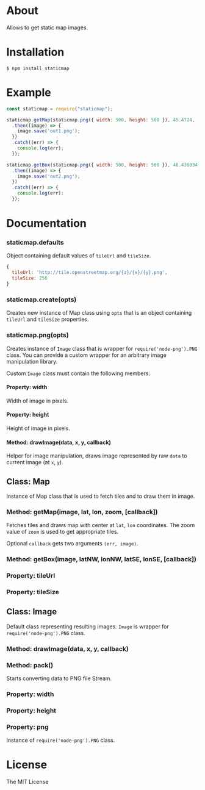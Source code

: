 About
========
Allows to get static map images.

Installation
===============
```
$ npm install staticmap
```

Example
==========
```js
const staticmap = require("staticmap");

staticmap.getMap(staticmap.png({ width: 500, height: 500 }), 45.4724, -73.4520, 12)
  .then((image) => {
    image.save('out1.png');
  })
  .catch((err) => {
    console.log(err);
  });

staticmap.getBox(staticmap.png({ width: 500, height: 500 }), 48.436034, 10.684891, 48.295985, 11.042633)
  .then((image) => {
    image.save('out2.png');
  })
  .catch((err) => {
    console.log(err);
  });
```

Documentation
================

### staticmap.defaults
Object containing default values of `tileUrl` and `tileSize`.

```js
{
  tileUrl: 'http://tile.openstreetmap.org/{z}/{x}/{y}.png',
  tileSize: 256
}
```


### staticmap.create(opts)
Creates new instance of Map class using `opts` that is an object containing `tileUrl` and `tileSize` properties.


### staticmap.png(opts)
Creates instance of `Image` class that is wrapper for `require('node-png').PNG` class. You can provide a custom wrapper for an arbitrary image manipulation library.

Custom `Image` class must contain the following members:

#### Property: width
Width of image in pixels.

#### Property: height
Height of image in pixels.

#### Method: drawImage(data, x, y, callback)
Helper for image manipulation, draws image represented by raw `data` to current image (at `x`, `y`).


## Class: Map
Instance of Map class that is used to fetch tiles and to draw them in image.


### Method: getMap(image, lat, lon, zoom, [callback])
Fetches tiles and draws map with center at `lat`, `lon` coordinates. The zoom value of `zoom` is used to get appropriate tiles.

Optional `callback` gets two arguments `(err, image)`.


### Method: getBox(image, latNW, lonNW, latSE, lonSE, [callback])


### Property: tileUrl


### Property: tileSize


## Class: Image
Default class representing resulting images. `Image` is wrapper for `require('node-png').PNG` class.


### Method: drawImage(data, x, y, callback)


### Method: pack()
Starts converting data to PNG file Stream.


### Property: width


### Property: height


### Property: png
Instance of `require('node-png').PNG` class.

License
=========

The MIT License
